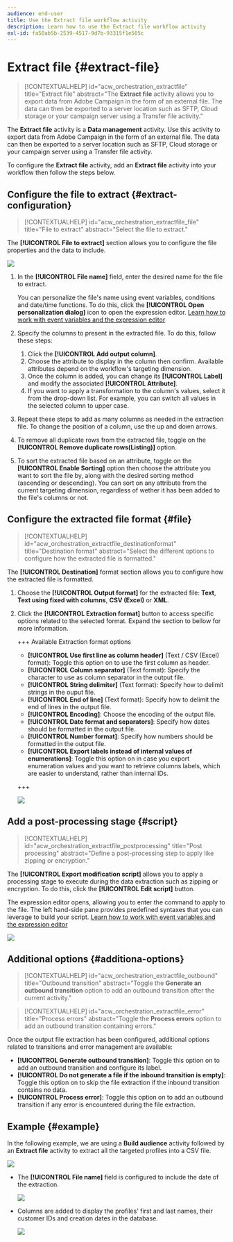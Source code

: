 ```yaml
---
audience: end-user
title: Use the Extract file workflow activity
description: Learn how to use the Extract file workflow activity
exl-id: fa50ab5b-2539-4517-9d7b-93315f1e505c
---
```

# Extract file {#extract-file}

>[!CONTEXTUALHELP]
>id="acw_orchestration_extractfile"
>title="Extract file"
>abstract="The **Extract file** activity allows you to export data from Adobe Campaign in the form of an external file. The data can then be exported to a server location such as SFTP, Cloud storage or your campaign server using a Transfer file activity."

The **Extract file** activity is a **Data management** activity. Use this activity to export data from Adobe Campaign in the form of an external file. The data can then be exported to a server location such as SFTP, Cloud storage or your campaign server using a Transfer file activity.

To configure the **Extract file** activity, add an **Extract file** activity into your workflow then follow the steps below.

## Configure the file to extract {#extract-configuration}

>[!CONTEXTUALHELP]
>id="acw_orchestration_extractfile_file"
>title="File to extract"
>abstract="Select the file to extract."

The **[!UICONTROL File to extract]** section allows you to configure the file properties and the data to include. 

![](../assets/extract-file-file.png)

1. In the **[!UICONTROL File name]** field, enter the desired name for the file to extract.

    You can personalize the file's name using event variables, conditions and date/time functions. To do this, click the **[!UICONTROL Open personalization dialog]** icon to open the expression editor. [Learn how to work with event variables and the expression editor](../event-variables.md) 

1. Specify the columns to present in the extracted file. To do this, follow these steps:

    1. Click the **[!UICONTROL Add output column]**.
    1. Choose the attribute to display in the column then confirm. Available attributes depend on the workflow's targeting dimension.
    1. Once the column is added, you can change its **[!UICONTROL Label]** and modify the associated **[!UICONTROL Attribute]**.
    1. If you want to apply a transformation to the column's values, select it from the drop-down list. For example, you can switch all values in the selected column to upper case.

1. Repeat these steps to add as many columns as needed in the extraction file. To change the position of a column, use the up and down arrows.

1. To remove all duplicate rows from the extracted file, toggle on the **[!UICONTROL Remove duplicate rows(Listing)]** option.

1. To sort the extracted file based on an attribute, toggle on the **[!UICONTROL Enable Sorting]** option then choose the attribute you want to sort the file by, along with the desired sorting method (ascending or descending). You can sort on any attribute from the current targeting dimension, regardless of wether it has been added to the file's columns or not.

## Configure the extracted file format {#file}

>[!CONTEXTUALHELP]
>id="acw_orchestration_extractfile_destinationformat"
>title="Destination format"
>abstract="Select the different options to configure how the extracted file is formatted."

The **[!UICONTROL Destination]** format section allows you to configure how the extracted file is formatted.

1. Choose the **[!UICONTROL Output format]** for the extracted file: **Text**, **Text using fixed with columns**, **CSV (Excel)** or **XML**. 

1. Click the **[!UICONTROL Extraction format]** button to access specific options related to the selected format. Expand the section to bellow for more information.

    +++ Available Extraction format options
    
    * **[!UICONTROL Use first line as column header]** (Text / CSV (Excel) format): Toggle this option on to use the first column as header.
    * **[!UICONTROL Column separator]** (Text format): Specify the character to use as column separator in the output file.
    * **[!UICONTROL String delimiter]** (Text format): Specify how to delimit strings in the ouput file.
    * **[!UICONTROL End of line]** (Text format): Specify how to delimit the end of lines in the output file.
    * **[!UICONTROL Encoding]**: Choose the encoding of the output file.
    * **[!UICONTROL Date format and separators]**: Specify how dates should be formatted in the output file.
    * **[!UICONTROL Number format]**: Specify how numbers should be formatted in the output file.
    * **[!UICONTROL Export labels instead of internal values of enumerations]**: Toggle this option on in case you export enumeration values and you want to retrieve columns labels, which are easier to understand, rather than internal IDs.

    +++
    
    ![](../assets/extract-file-format.png)

## Add a post-processing stage {#script}

>[!CONTEXTUALHELP]
>id="acw_orchestration_extractfile_postprocessing"
>title="Post processing"
>abstract="Define a post-processing step to apply like zipping or encryption."

The **[!UICONTROL Export modification script]** allows you to apply a processing stage to execute during the data extraction such as zipping or encryption. To do this, click the **[!UICONTROL Edit script]** button.

The expression editor opens, allowing you to enter the command to apply to the file. The left hand-side pane provides predefined syntaxes that you can leverage to build your script. [Learn how to work with event variables and the expression editor](../event-variables.md) 

![](../assets/extract-file-script.png)

## Additional options {#additiona-options}

>[!CONTEXTUALHELP]
>id="acw_orchestration_extractfile_outbound"
>title="Outbound transition"
>abstract="Toggle the **Generate an outbound transition** option to add an outbound transition after the current activity."

>[!CONTEXTUALHELP]
>id="acw_orchestration_extractfile_error"
>title="Process errors"
>abstract="Toggle the **Process errors** option to add an outbound transition containing errors."

Once the output file extraction has been configured, additional options related to transitions and error management are available: 

* **[!UICONTROL Generate outbound transition]**: Toggle this option on to add an outbound transition and configure its label.
* **[!UICONTROL Do not generate a file if the inbound transition is empty]**: Toggle this option on to skip the file extraction if the inbound transition contains no data.
* **[!UICONTROL Process error]**: Toggle this option on to add an outbound transition if any error is encountered during the file extraction.

## Example {#example}

In the following example, we are using a **Build audience** activity followed by an **Extract file** activity to extract all the targeted profiles into a CSV file.

![](../assets/extract-file-example.png)

* The **[!UICONTROL File name]** field is configured to include the date of the extraction.

    ![](../assets/extract-file-example-name.png)

* Columns are added to display the profiles' first and last names, their customer IDs and creation dates in the database.

    ![](../assets/extract-file-example-columns.png)
